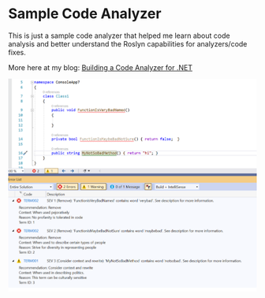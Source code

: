 # Sample Code Analyzer
This is just a sample code analyzer that helped me learn about code analysis and better understand the Roslyn capabilities for analyzers/code fixes.

More here at my blog: [Building a Code Analyzer for .NET](https://timheuer.com/blog/building-a-code-analyzer-for-net)

![Screenshot](screenshot.png)